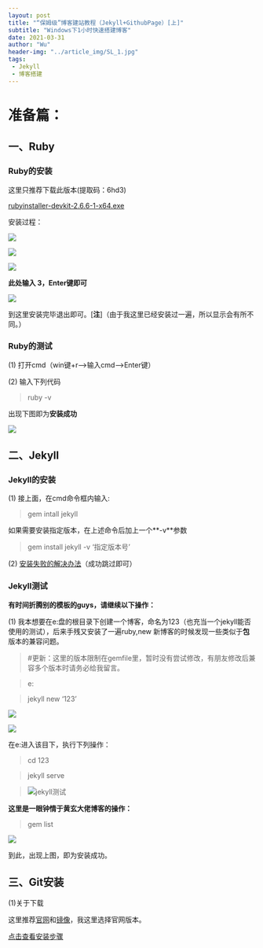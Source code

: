```yaml
---
layout: post
title: "“保姆级”博客建站教程（Jekyll+GithubPage）[上]"
subtitle: "Windows下1小时快速搭建博客"
date: 2021-03-31
author: "Wu"
header-img: "../article_img/SL_1.jpg"
tags: 
 - Jekyll
 - 博客搭建
---
```


# 准备篇：

## 一、Ruby

### Ruby的安装

这里只推荐下载此版本(提取码：6hd3)

[rubyinstaller-devkit-2.6.6-1-x64.exe](https://pan.baidu.com/s/11iqKNyDOEQFT50EuKnrfDQ)

安装过程：

![](/article_img/ruby_1.png)

![](/article_img/ruby_2.png)

![](/article_img/ruby_3.png)

**此处输入 3，Enter键即可**

![](/article_img/ruby_4.png)

到这里安装完毕退出即可。[**注**]（由于我这里已经安装过一遍，所以显示会有所不同。）

### Ruby的测试

(1) 打开cmd（win键+r—>输入cmd—>Enter键）

(2) 输入下列代码

> ruby -v

出现下图即为**安装成功**

![](/article_img/ruby%E6%B5%8B%E8%AF%95.png)

## 二、Jekyll

### Jekyll的安装

(1) 接上面，在cmd命令框内输入:

> gem intall jekyll

如果需要安装指定版本，在上述命令后加上一个**-v**参数

> gem install jekyll -v ‘指定版本号’

(2) [安装失败的解决办法]( https://www.zhihu.com/question/51994604/answer/130671714)（成功跳过即可）

### Jekyll测试

**有时间折腾别的模板的guys，请继续以下操作：**

(1) 我本想要在e:盘的根目录下创建一个博客，命名为123（也充当一个jekyll能否使用的测试），后来手残又安装了一遍ruby,new 新博客的时候发现一些类似于**包**版本的兼容问题。

> #更新：这里的版本限制在gemfile里，暂时没有尝试修改，有朋友修改后兼容多个版本时请务必给我留言。

> e:

> jekyll new ‘123’

![](/article_img/newjekyll.png)

![](/article_img/newjekyll_2.png)

 在e:进入该目下，执行下列操作：

> cd 123

> jekyll serve



> ![jekyll测试](/article_img/jekyll%E6%B5%8B%E8%AF%95.png)

**这里是一眼钟情于黄玄大佬博客的操作：**

> gem list



![](/article_img/gem_list.png)

到此，出现上图，即为安装成功。

## 三、Git安装

(1)关于下载

这里推荐[官网](https://gitforwindows.org/)和[镜像](https://npm.taobao.org/mirrors/git-for-windows/)，我这里选择官网版本。

[点击查看安装步骤](https://www.cnblogs.com/xueweisuoyong/p/11914045.html)

